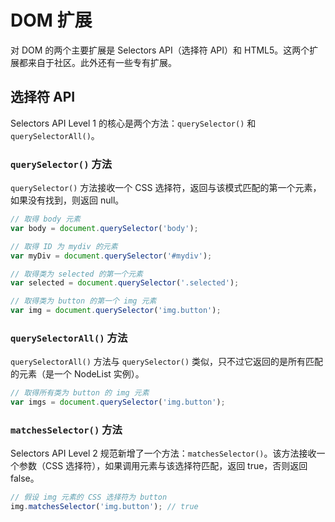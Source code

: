 # DOM 扩展

对 DOM 的两个主要扩展是 Selectors API（选择符 API）和 HTML5。这两个扩展都来自于社区。此外还有一些专有扩展。

## 选择符 API

Selectors API Level 1 的核心是两个方法：`querySelector()` 和 `querySelectorAll()`。

### `querySelector()` 方法

`querySelector()` 方法接收一个 CSS 选择符，返回与该模式匹配的第一个元素，如果没有找到，则返回 null。

```js
// 取得 body 元素
var body = document.querySelector('body');

// 取得 ID 为 mydiv 的元素
var myDiv = document.querySelector('#mydiv');

// 取得类为 selected 的第一个元素
var selected = document.querySelector('.selected');

// 取得类为 button 的第一个 img 元素
var img = document.querySelector('img.button');
```

### `querySelectorAll()` 方法

`querySelectorAll()` 方法与 `querySelector()` 类似，只不过它返回的是所有匹配的元素（是一个 NodeList 实例）。

```js
// 取得所有类为 button 的 img 元素
var imgs = document.querySelector('img.button');
```

### `matchesSelector()` 方法

Selectors API Level 2 规范新增了一个方法：`matchesSelector()`。该方法接收一个参数（CSS 选择符），如果调用元素与该选择符匹配，返回 true，否则返回 false。

```js
// 假设 img 元素的 CSS 选择符为 button
img.matchesSelector('img.button'); // true
```